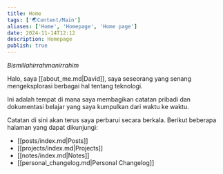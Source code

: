 ```yaml
---
title: Home
tags: ['🌏Content/Main']
aliases: ['Home', 'Homepage', 'Home page']
date: 2024-11-14T12:12
description: Homepage 
publish: true
---
```


*Bismillahirrahmanirrahim*

Halo, saya [[about_me.md|David]], saya seseorang yang senang mengeksplorasi berbagai hal tentang teknologi.

Ini adalah tempat di mana saya membagikan catatan pribadi dan dokumentasi belajar yang saya kumpulkan dari waktu ke waktu.

Catatan di sini akan terus saya perbarui secara berkala. Berikut beberapa halaman yang dapat dikunjungi:
- [[posts/index.md|Posts]]
- [[projects/index.md|Projects]]
- [[notes/index.md|Notes]]
- [[personal_changelog.md|Personal Changelog]]